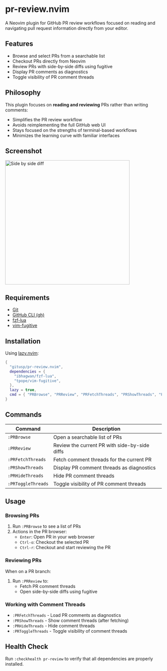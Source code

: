 pr-review.nvim
===

A Neovim plugin for GitHub PR review workflows focused on reading and navigating pull request information directly from your editor.

## Features

- Browse and select PRs from a searchable list
- Checkout PRs directly from Neovim
- Review PRs with side-by-side diffs using fugitive
- Display PR comments as diagnostics
- Toggle visibility of PR comment threads

## Philosophy

This plugin focuses on **reading and reviewing** PRs rather than writing comments:

- Simplifies the PR review workflow
- Avoids reimplementing the full GitHub web UI
- Stays focused on the strengths of terminal-based workflows
- Minimizes the learning curve with familiar interfaces

## Screenshot

<img height="400" alt="Side by side diff" src="https://github.com/user-attachments/assets/33d7f0c9-e09d-4c0f-8d9c-3bb11f6ac7de" />

## Requirements

- [Git](https://git-scm.com/)
- [GitHub CLI (gh)](https://cli.github.com/)
- [fzf-lua](https://github.com/ibhagwan/fzf-lua)
- [vim-fugitive](https://github.com/tpope/vim-fugitive)

## Installation

Using [lazy.nvim](https://github.com/folke/lazy.nvim):

```lua
{
  "gitusp/pr-review.nvim",
  dependencies = {
    "ibhagwan/fzf-lua",
    "tpope/vim-fugitive",
  },
  lazy = true,
  cmd = { "PRBrowse", "PRReview", "PRFetchThreads", "PRShowThreads", "PRHideThreads", "PRToggleThreads" },
}
```

## Commands

| Command | Description |
|---------|-------------|
| `:PRBrowse` | Open a searchable list of PRs |
| `:PRReview` | Review the current PR with side-by-side diffs |
| `:PRFetchThreads` | Fetch comment threads for the current PR |
| `:PRShowThreads` | Display PR comment threads as diagnostics |
| `:PRHideThreads` | Hide PR comment threads |
| `:PRToggleThreads` | Toggle visibility of PR comment threads |

## Usage

### Browsing PRs

1. Run `:PRBrowse` to see a list of PRs
2. Actions in the PR browser:
   - `Enter`: Open PR in your web browser
   - `Ctrl-o`: Checkout the selected PR
   - `Ctrl-r`: Checkout and start reviewing the PR

### Reviewing PRs

When on a PR branch:

1. Run `:PRReview` to:
   - Fetch PR comment threads
   - Open side-by-side diffs using fugitive

### Working with Comment Threads

- `:PRFetchThreads` - Load PR comments as diagnostics
- `:PRShowThreads` - Show comment threads (after fetching)
- `:PRHideThreads` - Hide comment threads
- `:PRToggleThreads` - Toggle visibility of comment threads

## Health Check

Run `:checkhealth pr-review` to verify that all dependencies are properly installed.
